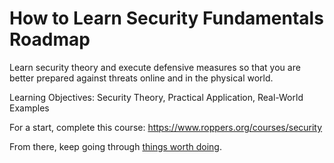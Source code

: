 # How to Learn Security Fundamentals Roadmap


Learn security theory and execute defensive measures so that you are better prepared against threats online and in the physical world.

Learning Objectives: Security Theory, Practical Application, Real-World Examples

For a start, complete this course: <https://www.roppers.org/courses/security>

From there, keep going through [things worth doing](https://www.hoppersroppers.org/library/thingsWorthDoing.html).


